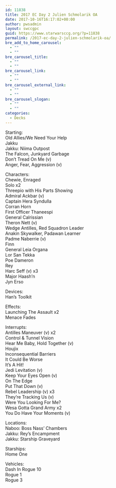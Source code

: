 ```yaml
---
id: 11838
title: 2017 EC Day 2 Julien Schmolarik OA
date: 2017-10-16T16:17:02+00:00
author: pwsadmin
layout: swccgpc
guid: https://www.starwarsccg.org/?p=11838
permalink: /2017-ec-day-2-julien-schmolarik-oa/
bre_add_to_home_carousel:
  - ""
  - ""
bre_carousel_title:
  - ""
  - ""
bre_carousel_link:
  - ""
  - ""
bre_carousel_external_link:
  - ""
  - ""
bre_carousel_slogan:
  - ""
  - ""
categories:
  - Decks
---
```

Starting:  
Old Allies/We Need Your Help  
Jakku  
Jakku: Niima Outpost  
The Falcon, Junkyard Garbage  
Don’t Tread On Me (v)  
Anger, Fear, Aggression (v)

Characters:  
Chewie, Enraged  
Solo x2  
Threepio with His Parts Showing  
Admiral Ackbar (v)  
Captain Hera Syndulla  
Corran Horn  
First Officer Thaneespi  
General Calrissian  
Theron Nett (v)  
Wedge Antilles, Red Squadron Leader  
Anakin Skywalker, Padawan Learner  
Padme Naberrie (v)  
Finn  
General Leia Organa  
Lor San Tekka  
Poe Dameron  
Rey  
Harc Seff (v) x3  
Major Haash’n  
Jyn Erso

Devices:  
Han’s Toolkit

Effects:  
Launching The Assault x2  
Menace Fades

Interrupts:  
Antilles Maneuver (v) x2  
Control & Tunnel Vision  
Hear Me Baby, Hold Together (v)  
Houjix  
Inconsequential Barriers  
It Could Be Worse  
It’s A Hit!  
Jedi Levitation (v)  
Keep Your Eyes Open (v)  
On The Edge  
Put That Down (v)  
Rebel Leadership (v) x3  
They’re Tracking Us (v)  
Were You Looking For Me?  
Wesa Gotta Grand Army x2  
You Do Have Your Moments (v)

Locations:  
Naboo: Boss Nass’ Chambers  
Jakku: Rey’s Encampment  
Jakku: Starship Graveyard

Starships:  
Home One

Vehicles:  
Dash In Rogue 10  
Rogue 1  
Rogue 3